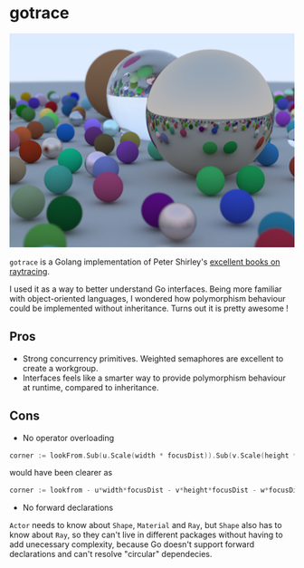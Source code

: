 # gotrace

![render of the book cover](assets/book_render.png)

`gotrace` is a Golang implementation of Peter Shirley's [excellent books on raytracing](https://raytracing.github.io/).

I used it as a way to better understand Go interfaces. Being more familiar with object-oriented languages, I wondered how polymorphism behaviour could be implemented without inheritance. Turns out it is pretty awesome !

## Pros

- Strong concurrency primitives. Weighted semaphores are excellent to create a workgroup.
- Interfaces feels like a smarter way to provide polymorphism behaviour at runtime, compared to inheritance.

## Cons

- No operator overloading

```go
corner := lookFrom.Sub(u.Scale(width * focusDist)).Sub(v.Scale(height * focusDist)).Sub(w.Scale(focusDist))
```

would have been clearer as

```go
corner := lookfrom - u*width*focusDist - v*height*focusDist - w*focusDist
```

- No forward declarations

`Actor` needs to know about `Shape`, `Material` and `Ray`, but `Shape` also has to know about `Ray`, so they can't live in different packages without having to add unecessary complexity, because Go doesn't support forward declarations and can't resolve "circular" dependecies.
